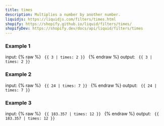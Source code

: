 ```yaml
---
title: times
description: Multiplies a number by another number.
liquidjs: https://liquidjs.com/filters/times.html
shopify: https://shopify.github.io/liquid/filters/times/
shopifyDev: https://shopify.dev/docs/api/liquid/filters/times
---
```

### Example 1
input: {% raw %}
<code>
{{ 3 | times: 2 }}
</code>
{% endraw %}
output:
<code>
{{ 3 | times: 2 }}
</code>

### Example 2
input: {% raw %}
<code>
{{ 24 | times: 7 }}
</code>
{% endraw %}
output:
<code>
{{ 24 | times: 7 }}
</code>

### Example 3
input: {% raw %}
<code>
{{ 183.357 | times: 12 }}
</code>
{% endraw %}
output:
<code>
{{ 183.357 | times: 12 }}
</code>
